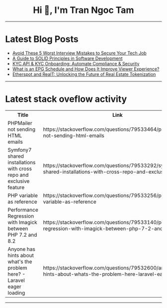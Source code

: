 <h1 align="center">Hi 👋, I'm Tran Ngoc Tam</h1>

---

# Latest Blog Posts 
<!-- BLOG-POST-LIST:START -->
- [Avoid These 5 Worst Interview Mistakes to Secure Your Tech Job](https://dev.to/web_dev-usman/avoid-these-5-worst-interview-mistakes-to-secure-your-tech-job-5dee)
- [A Guide to SOLID Principles in Software Development](https://dev.to/ebenezer_tosan/a-guide-to-solid-principles-in-software-development-35ok)
- [KYC API &amp; KYC Onboarding: Automate Compliance &amp; Security](https://dev.to/clear_dil/kyc-api-kyc-onboarding-automate-compliance-security-40jm)
- [What is an EPG Schedule and How Does It Improve Viewer Experience?](https://dev.to/livestreaming/what-is-an-epg-schedule-and-how-does-it-improve-viewer-experience-3cmk)
- [Etherspot and RealT: Unlocking the Future of Real Estate Tokenization](https://dev.to/etherspot/etherspot-and-realt-unlocking-the-future-of-real-estate-tokenization-1jbl)
<!-- BLOG-POST-LIST:END -->

---

# Latest stack oveflow activity
<table>
  <tr><th>Title</th><th>Link</th></tr>
  <!-- STACKOVERFLOW:START --><tr><td>PHPMailer not sending HTML emails</td><td>https://stackoverflow.com/questions/79533464/phpmailer-not-sending-html-emails</td></tr><tr><td>Symfony7 shared installations with cross repo and exclusive feature</td><td>https://stackoverflow.com/questions/79533292/symfony7-shared-installations-with-cross-repo-and-exclusive-feature</td></tr><tr><td>PHP variable as reference</td><td>https://stackoverflow.com/questions/79533256/php-variable-as-reference</td></tr><tr><td>Performance Regression with Imagick between PHP 7.2 and 8.2</td><td>https://stackoverflow.com/questions/79533140/performance-regression-with-imagick-between-php-7-2-and-8-2</td></tr><tr><td>Anyone has hints about what&#39;s the problem here? - Laravel eager loading</td><td>https://stackoverflow.com/questions/79532600/anyone-has-hints-about-whats-the-problem-here-laravel-eager-loading</td></tr><!-- STACKOVERFLOW:END -->
</table>

---


